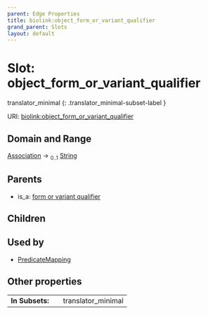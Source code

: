 ```yaml
---
parent: Edge Properties
title: biolink:object_form_or_variant_qualifier
grand_parent: Slots
layout: default
---
```


# Slot: object_form_or_variant_qualifier

translator_minimal
{: .translator_minimal-subset-label }




URI: [biolink:object_form_or_variant_qualifier](https://w3id.org/biolink/object_form_or_variant_qualifier)

## Domain and Range

[Association](Association.md) ->  <sub>0..1</sub> [String](types/String.md)

## Parents

 *  is_a: [form or variant qualifier](form_or_variant_qualifier.md)

## Children


## Used by

 * [PredicateMapping](PredicateMapping.md)

## Other properties

|  |  |  |
| --- | --- | --- |
| **In Subsets:** | | translator_minimal |

